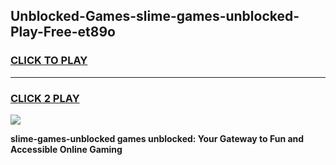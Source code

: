 
## Unblocked-Games-slime-games-unblocked-Play-Free-et89o
<h3>
<a href="https://premium76.site?title=slime-games-unblocked&ref=18A1">CLICK TO PLAY</a></h3>
<hr>

<h3>
<a href="https://premium76.site?title=slime-games-unblocked&ref=18A1">CLICK 2 PLAY</a>
  
</h3>

<a href="https://premium76.site?title=slime-games-unblocked&ref=18A1"><img src="https://clearcache.store/games.png"></a>


**slime-games-unblocked games unblocked: Your Gateway to Fun and Accessible Online Gaming**
